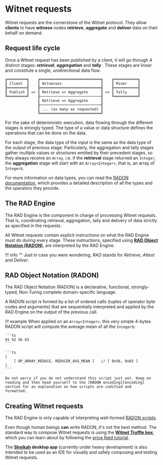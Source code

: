 # Witnet requests

Witnet requests are the cornerstone of the Witnet protocol. They allow
**clients** to have **witness** nodes **retrieve**, **aggregate** and
**deliver** data on their behalf on demand.

## Request life cycle

Once a Witnet request has been published by a client, it will go through
4 distinct stages: ***retrieval***, ***aggregation*** and ***tally*** .
These stages are linear and constitute a single, unidirectional data
flow.

```
╔═════════╗    ╔════════════════════════════╗    ╔═══════════╗
║ Client  ║    ║ Witnesses                  ║    ║ Miner     ║
╠═════════╣    ╠════════════════════════════╣    ╠═══════════╣
║ Publish ║ => ║ Retrieve => Aggregate      ║ => ║ Tally     ║
╚═════════╝    ╠────────────────────────────╣    ╚═══════════╝
               ║ Retrieve => Aggregate      ║
               ╠────────────────────────────╣
               ║ ... (as many as requested) ║
               ╚════════════════════════════╝
```

For the sake of deterministic execution, data flowing through the
different stages is strongly typed. The type of a value or data
structure defines the operations that can be done on the data.

For each stage, the data type of the input is the same as the data type
of the output of previous stage. Particularly, the aggregation and
tally stages gather multiple values or structures emitted by their
precedent stages, so they always receive an `Array`, i.e. if the
**retrieval** stage returned an `Integer`, the **aggregation** stage
will start with an `Array<Integer>`, that is, an array of `Integer`s.

For more information on data types, you can read the
[RADON documentation][radon], which provides a detailed description of
all the types and the operators they provide.

## The RAD Engine

The RAD Engine is the component in charge of processing Witnet requests.
That is, coordinating retrieval, aggregation, tally and delivery of data
strictly as specified in the requests.

All Witnet requests contain explicit instructions on what the RAD Engine
must do during every stage. These instructions, specified using
[__RAD Object Notation (RADON)__][radon], are interpreted by the RAD
Engine.

!!! info ""
    Just in case you were wondering, *RAD* stands for *Retrieve*,
    *Attest* and *Deliver*.

## RAD Object Notation (RADON)

The RAD Object Notation (RADON) is a declarative, functional,
strongly-typed, Non-Turing complete domain-specific language.

A RADON script is formed by a list of ordered calls (tuples of operator
byte codes and arguments) that are sequentially interpreted and applied
by the RAD Engine on the output of the previous call.

!!! example
    When applied on an `Array<Integer>`, this very simple 4-bytes RADON
    script will compute the average mean of all the `Integer`s:
    
    ```ts
    91 92 56 03
    ```
    
    ```ts
    [
        [ OP_ARRAY_REDUCE, REDUCER_AVG_MEAN ]   // [ 0x56, 0x03 ]
    ]
    ```
    
    Do not worry if you do not understand this script just yet. Keep on
    reading and then head yourself to the [RADON encoding][encoding]
    section for an explanation on how scripts are codified and
    formatted.

## Creating Witnet requests

The RAD Engine is only capable of interpreting well-formed 
[RADON scripts][radon].

Even though human beings **can** write RADON, it's not the best method. The standard way to compose Witnet
requests is using the **[Witnet Truffle box][tutorial]**, which you can
learn about by following the [price feed tutorial][tutorial].

The **[Sheikah] desktop app** (currently under heavy development) is
also intended to be used as an IDE for visually and safely composing and
testing Witnet requests.

[radon]: #rad-object-notation-radon
[encoding]: /protocol/data-requests/radon-encoding/
[sheikah]: https://github.com/witnet/sheikah
[tutorial]: /tutorials/bitcoin-price-feed/introduction/

